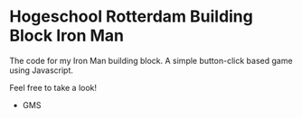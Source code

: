 # Hogeschool Rotterdam Building Block Iron Man
The code for my Iron Man building block. A simple button-click based game using Javascript.

Feel free to take a look!
- GMS
